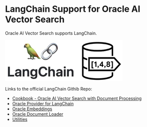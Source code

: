 # LangChain Support for Oracle AI Vector Search

Oracle AI Vector Search supports LangChain.

<img src="images/LangChain_VectorSearch.png" width="384" alt="LangChain with Oracle AI Vector Search"/>

Links to the official LangChain Githib Repo:
- [Cookbook - Oracle AI Vector Search with Document Processing](https://github.com/langchain-ai/langchain/blob/master/cookbook/oracleai_demo.ipynb)
- [Oracle Provider for LangChain](https://github.com/langchain-ai/langchain/blob/master/libs/community/langchain_community/vectorstores/oraclevs.py)
- [Oracle Embeddings](https://github.com/langchain-ai/langchain/blob/master/libs/community/langchain_community/embeddings/oracleai.py)
- [Oracle Document Loader](https://github.com/langchain-ai/langchain/blob/master/libs/community/langchain_community/document_loaders/oracleai.py)
- [Utilities](https://github.com/langchain-ai/langchain/blob/master/libs/community/langchain_community/utilities/oracleai.py)
